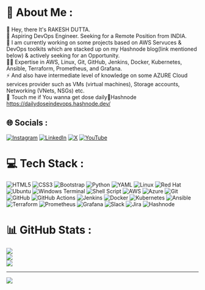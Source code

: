 # 💫 About Me :
👋 Hey, there It's RAKESH DUTTA.<br>🔭 Aspiring DevOps Engineer. Seeking for a Remote Position from INDIA.<br>🌱 I am currently working on some projects based on AWS Servuces & DevOps toolkits which are stacked up on my Hashnode blog(link mentioned below) & actively seeking for an Opportunity.<br>🙋‍♂️ Expertise in AWS, Linux, Git, GitHub, Jenkins, Docker, Kubernetes, Ansible, Terraform, Prometheus, and Grafana.<br>⚡ And also have intermediate level of knowledge on some AZURE Cloud services provider such as VMs (virtual machines), Storage accounts, Networking (VNets, NSGs) etc.<br> 🔗 Touch me if You wanna get dose daily🔹Hashnode https://dailydoseindevops.hashnode.dev/ 


## 🌐 Socials :
[![Instagram](https://img.shields.io/badge/Instagram-%23E4405F.svg?logo=Instagram&logoColor=white)](https://instagram.com/https://www.instagram.com/rksdutt/) [![LinkedIn](https://img.shields.io/badge/LinkedIn-%230077B5.svg?logo=linkedin&logoColor=white)](https://linkedin.com/in/https://www.linkedin.com/in/rksdutt/) [![X](https://img.shields.io/badge/X-black.svg?logo=X&logoColor=white)](https://x.com/https://x.com/RakeshDutta_OP) [![YouTube](https://img.shields.io/badge/YouTube-%23FF0000.svg?logo=YouTube&logoColor=white)](https://youtube.com/@https://www.youtube.com/@dailydoseindevops) 

# 💻 Tech Stack :
![HTML5](https://img.shields.io/badge/html5-%23E34F26.svg?style=for-the-badge&logo=html5&logoColor=white) ![CSS3](https://img.shields.io/badge/css3-%231572B6.svg?style=for-the-badge&logo=css3&logoColor=white)  ![Bootstrap](https://img.shields.io/badge/bootstrap-%238511FA.svg?style=for-the-badge&logo=bootstrap&logoColor=white) ![Python](https://img.shields.io/badge/python-3670A0?style=for-the-badge&logo=python&logoColor=ffdd54) ![YAML](https://img.shields.io/badge/yaml-%23ffffff.svg?style=for-the-badge&logo=yaml&logoColor=151515) ![Linux](https://img.shields.io/badge/Linux-FCC624?style=for-the-badge&logo=linux&logoColor=black) ![Red Hat](https://img.shields.io/badge/Red%20Hat-EE0000?style=for-the-badge&logo=redhat&logoColor=white) ![Ubuntu](https://img.shields.io/badge/Ubuntu-E95420?style=for-the-badge&logo=ubuntu&logoColor=white) ![Windows Terminal](https://img.shields.io/badge/Windows%20Terminal-%234D4D4D.svg?style=for-the-badge&logo=windows-terminal&logoColor=white) ![Shell Script](https://img.shields.io/badge/shell_script-%23121011.svg?style=for-the-badge&logo=gnu-bash&logoColor=white) ![AWS](https://img.shields.io/badge/AWS-%23FF9900.svg?style=for-the-badge&logo=amazon-aws&logoColor=white) ![Azure](https://img.shields.io/badge/azure-%230072C6.svg?style=for-the-badge&logo=microsoftazure&logoColor=white) ![Git](https://img.shields.io/badge/git-%23F05033.svg?style=for-the-badge&logo=git&logoColor=white) ![GitHub](https://img.shields.io/badge/github-%23121011.svg?style=for-the-badge&logo=github&logoColor=white) ![GitHub Actions](https://img.shields.io/badge/github%20actions-%232671E5.svg?style=for-the-badge&logo=githubactions&logoColor=white) ![Jenkins](https://img.shields.io/badge/jenkins-%232C5263.svg?style=for-the-badge&logo=jenkins&logoColor=white) ![Docker](https://img.shields.io/badge/docker-%230db7ed.svg?style=for-the-badge&logo=docker&logoColor=white) ![Kubernetes](https://img.shields.io/badge/kubernetes-%23326ce5.svg?style=for-the-badge&logo=kubernetes&logoColor=white) ![Ansible](https://img.shields.io/badge/ansible-%231A1918.svg?style=for-the-badge&logo=ansible&logoColor=white) ![Terraform](https://img.shields.io/badge/terraform-%235835CC.svg?style=for-the-badge&logo=terraform&logoColor=white) ![Prometheus](https://img.shields.io/badge/Prometheus-E6522C?style=for-the-badge&logo=Prometheus&logoColor=white) ![Grafana](https://img.shields.io/badge/grafana-%23F46800.svg?style=for-the-badge&logo=grafana&logoColor=white) ![Slack](https://img.shields.io/badge/Slack-4A154B?style=for-the-badge&logo=slack&logoColor=white) ![Jira](https://img.shields.io/badge/jira-%230A0FFF.svg?style=for-the-badge&logo=jira&logoColor=white) ![Hashnode](https://img.shields.io/badge/Hashnode-2962FF?style=for-the-badge&logo=hashnode&logoColor=white)
# 📊 GitHub Stats :
![](https://github-readme-stats.vercel.app/api?username=rksdutt&theme=dark&hide_border=false&include_all_commits=false&count_private=false)<br/>
![](https://github-readme-streak-stats.herokuapp.com/?user=rksdutt&theme=dark&hide_border=false)<br/>
![](https://github-readme-stats.vercel.app/api/top-langs/?username=rksdutt&theme=dark&hide_border=false&include_all_commits=false&count_private=false&layout=compact)

---
[![](https://visitcount.itsvg.in/api?id=rksdutt&icon=0&color=0)](https://visitcount.itsvg.in)

<!-- Proudly created with GPRM ( https://gprm.itsvg.in ) -->
